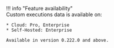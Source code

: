 !!! info "Feature availability"		
	Custom executions data is available on:

	* Cloud: Pro, Enterprise
	* Self-Hosted: Enterprise

	Available in version 0.222.0 and above.
